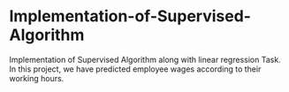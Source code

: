# Implementation-of-Supervised-Algorithm
Implementation of Supervised Algorithm along with linear regression Task.
In this project, we have predicted employee wages according to their working hours. 
